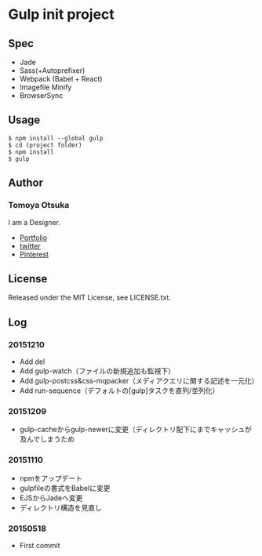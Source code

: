 # Gulp init project

## Spec

* Jade
* Sass(+Autoprefixer)
* Webpack (Babel + React)
* Imagefile Minify
* BrowserSync

## Usage

    $ npm install --global gulp
    $ cd (project folder)
    $ npm install
    $ gulp

## Author

### Tomoya Otsuka

I am a Designer.

* [Portfolio](http://strangr.jp)
* [twitter](https://twitter.com/tomoya_otsuka)
* [Pinterest](http://jp.pinterest.com/tomoyaotsuka/)

## License

Released under the MIT License, see LICENSE.txt.

## Log

### 20151210

* Add del
* Add gulp-watch（ファイルの新規追加も監視下）
* Add gulp-postcss&css-mqpacker（メディアクエリに関する記述を一元化）
* Add run-sequence（デフォルトの[gulp]タスクを直列/並列化）

### 20151209

* gulp-cacheからgulp-newerに変更（ディレクトリ配下にまでキャッシュが及んでしまうため

### 20151110

* npmをアップデート
* gulpfileの書式をBabelに変更
* EJSからJadeへ変更
* ディレクトリ構造を見直し

### 20150518

* First commit
